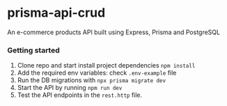 # prisma-api-crud
An e-commerce products API built using Express, Prisma and PostgreSQL

### Getting started
1. Clone repo and start install project dependencies `npm install`
2. Add the required env variables: check `.env-example` file
3. Run the DB migrations with `npx prisma migrate dev` 
4. Start the API by running `npm run dev`
5. Test the API endpoints in the `rest.http` file.